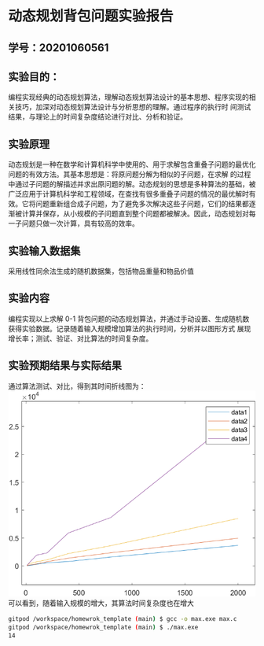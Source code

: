 # 动态规划背包问题实验报告

## 学号：20201060561


## 实验目的：
编程实现经典的动态规划算法，理解动态规划算法设计的基本思想、程序实现的相关技巧，加深对动态规划算法设计与分析思想的理解。通过程序的执行时
间测试结果，与理论上的时间复杂度结论进行对比、分析和验证。


## 实验原理

动态规划是一种在数学和计算机科学中使用的、用于求解包含重叠子问题的最优化问题的有效方法。其基本思想是：将原问题分解为相似的子问题，在求解
的过程中通过子问题的解描述并求出原问题的解。动态规划的思想是多种算法的基础，被广泛应用于计算机科学和工程领域，在查找有很多重叠子问题的情况的最优解时有效。它将问题重新组合成子问题，为了避免多次解决这些子问题，它们的结果都逐渐被计算并保存，从小规模的子问题直到整个问题都被解决。因此，动态规划对每一子问题只做一次计算，具有较高的效率。


## 实验输入数据集

采用线性同余法生成的随机数据集，包括物品重量和物品价值

## 实验内容

编程实现以上求解 0-1 背包问题的动态规划算法，并通过手动设置、生成随机数获得实验数据。记录随着输入规模增加算法的执行时间，分析并以图形方式
展现增长率；测试、验证、对比算法的时间复杂度。

## 实验预期结果与实际结果

通过算法测试、对比，得到其时间折线图为：
![折线图](https://github.com/gggrdinosaur/homewrok_template/blob/main/%E5%AE%9E%E9%AA%8C%E4%BA%8C/%E6%8A%98%E7%BA%BF%E5%9B%BE.png)
可以看到，随着输入规模的增大，其算法时间复杂度也在增大

```bash
gitpod /workspace/homewrok_template (main) $ gcc -o max.exe max.c
gitpod /workspace/homewrok_template (main) $ ./max.exe 
14

```
